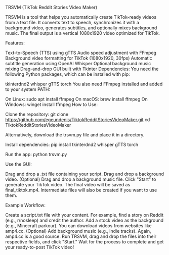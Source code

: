 TRSVM (TikTok Reddit Stories Video Maker)

TRSVM is a tool that helps you automatically create TikTok-ready videos from a text file. It converts text to speech, synchronizes it with a background video, generates subtitles, and optionally mixes background music. The final output is a vertical 1080x1920 video optimized for TikTok.

Features:

Text-to-Speech (TTS) using gTTS
Audio speed adjustment with FFmpeg
Background video formatting for TikTok (1080x1920, 30fps)
Automatic subtitle generation using OpenAI Whisper
Optional background music mixing
Drag-and-drop GUI built with Tkinter
Dependencies: You need the following Python packages, which can be installed with pip:

tkinterdnd2
whisper
gTTS
torch
You also need FFmpeg installed and added to your system PATH:

On Linux: sudo apt install ffmpeg
On macOS: brew install ffmpeg
On Windows: winget install ffmpeg
How to Use:

Clone the repository: git clone https://github.com/egeundenis/TiktokRedditStoriesVideoMaker.git cd TiktokRedditStoriesVideoMaker

Alternatively, download the trsvm.py file and place it in a directory.

Install dependencies: pip install tkinterdnd2 whisper gTTS torch

Run the app: python trsvm.py

Use the GUI:

Drag and drop a .txt file containing your script.
Drag and drop a background video.
(Optional) Drag and drop a background music file.
Click "Start" to generate your TikTok video.
The final video will be saved as final_tiktok.mp4. Intermediate files will also be created if you want to use them.

Example Workflow:

Create a script.txt file with your content. For example, find a story on Reddit (e.g., r/nosleep) and credit the author.
Add a stock video as the background (e.g., Minecraft parkour). You can download videos from websites like amp4.cc.
(Optional) Add background music (e.g., indie tracks). Again, amp4.cc is a good source.
Run TRSVM, drag and drop the files into their respective fields, and click "Start."
Wait for the process to complete and get your ready-to-post TikTok video!